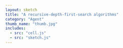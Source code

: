 ```yaml
---
layout: sketch
title: "A recursive-depth-first-search algorithms"
category: "Agent"
thumb_name: "thumb.jpg"
includes:
  - src: "cell.js"
  - src: "sketch.js"
---
```


<!--

  You can change the title, category and thumb as you like
  (just make sure the folder contain a jpg for the thumb with the correct name)
  Do not change the first line "layout: sketch"

  If you need to customize this html page:
    1) delete the line "layout: sketch"
    2) copy the content of "/_layouts/sketch.html" below.
    Make sure to leave one line of space between the markup above and the html code

-->
